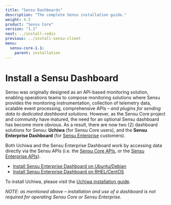 ```yaml
---
title: "Sensu Dashboards"
description: "The complete Sensu installation guide."
weight: 4.5
product: "Sensu Core"
version: "1.1"
next: ../install-redis
previous: ../install-sensu-client
menu:
  sensu-core-1.1:
    parent: installation
---
```


# Install a Sensu Dashboard

Sensu was originally designed as an API-based monitoring solution, enabling
operations teams to compose monitoring solutions where Sensu provides the
monitoring instrumentation, collection of telemetry data, scalable event
processing, comprehensive APIs &ndash; _and plugins for sending data to
dedicated dashboard solutions_. However, as the Sensu Core project and community
have matured, the need for an optional Sensu dashboard has become more obvious.
As a result, there are now two (2) dashboard solutions for Sensu: **Uchiwa**
(for Sensu Core users), and the **Sensu Enterprise Dashboard** (for [Sensu
Enterprise][sensu-enterprise] customers).

Both Uchiwa and the Sensu Enterprise Dashboard work by accessing data directly
via the Sensu APIs (i.e. the [Sensu Core APIs][core-api], or the [Sensu
Enterprise APIs][enterprise-api]).

- [Install Sensu Enterprise Dashboard on Ubuntu/Debian](../../platforms/sensu-on-ubuntu-debian/#sensu-enterprise)
- [Install Sensu Enterprise Dashboard on RHEL/CentOS](../../platforms/sensu-on-rhel-centos/#sensu-enterprise)

To install Uchiwa, please visit the [Uchiwa installation guide][uchiwa-install].

_NOTE: as mentioned above &ndash; installation and use of a dashboard is not
required for operating Sensu Core or Sensu Enterprise._

[sensu-enterprise]:       https://sensuapp.org/enterprise
[core-api]:               ../../api/overview
[enterprise-api]:         /sensu-enterprise/latest/api/
[uchiwa-install]:         /uchiwa/latest/getting-started/installation
